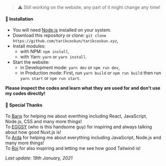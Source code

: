 > :warning: Still working on the website, any part of it might change any time!

#### 📩 Installation
- You will need [Node.js](https://nodejs.org/en/download) installed on your system.
- Download this repository or clone: `git clone https://github.com/tarikcoskun/tarikcoskun.xyz`,
- Install modules:
  - with NPM: `npm install`,
  - with Yarn: `yarn` or `yarn install`.
 - Start the website:
   - in Development mode: `yarn dev` or `npm run dev`,
   - in Production mode: First, run `yarn build` or `npm run build` then run `yarn start` or `npm run start`.
  
**Please inspect the codes and learn what they are used for and don't use my codes directly!**

#### :pray: Special Thanks
To [Barış](https://github.com/barbarbar338) for helping me about everthing including React, JavaScript, Node.js, CSS and many more things!  
To [EGGSY](https://github.com/eggsy) (who is this handsome guy) for inspiring and always talking about how good Nuxt.js is!  
To [Arda](https://github.com/ardasoyturk) for helping me about everything including JavaScript, Node.js and many more things!  
To [Roi](https://github.com/thisisroi) for also inspiring and letting me see how good Tailwind is!

*Last update: 19th January, 2021*
